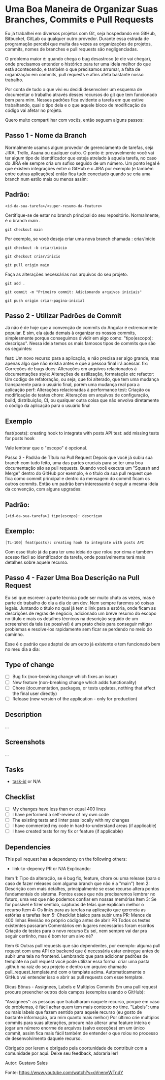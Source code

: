 # Uma Boa Maneira de Organizar Suas Branches, Commits e Pull Requests

Eu já trabalhei em diversos projetos com Git, seja hospedando em GitHub, Bitbucket, GitLab ou qualquer outro provedor. Durante essa estrada de programação percebi que muita das vezes as organizações de projetos, commits, nomes de branches e pull requests são negligenciadas.

O problema maior é: quando chega o bug desastroso (e ele vai chegar), onde precisamos entender o histórico para ter uma ideia melhor do que está acontecendo, e também o que precisamos arrumar, a falta de organização em commits, pull requests e afins afeta bastante nosso trabalho.

Por conta de tudo o que vivi eu decidi desenvolver um esquema de documentar o trabalho através desses recursos do git que tem funcionado bem para mim. Nesses padrões fica evidente a tarefa em que estive trabalhando, qual o tipo dela e o que aquele bloco de modificação de código vai afetar no projeto.

Quero muito compartilhar com vocês, então seguem alguns passos:

## Passo 1 - Nome da Branch
Normalmente usamos algum provedor de gerenciamento de tarefas, seja JIRA, Trello, Asana ou qualquer outro. O ponto é: provavelmente você vai ter algum tipo de identificador que esteja atrelado à aquela tarefa, no caso do JIRA ele sempre cria um sufixo seguido de um número. Um ponto legal é que existem integrações entre o GitHub e o JIRA por exemplo (e também entre outras aplicações) então fica tudo conectado quando se cria uma branch num estilo mais ou menos assim:

## Padrão:
```
<id-da-sua-tarefa>/<super-resumo-da-feature>
```
Certifique-se de estar no branch principal do seu repositório. Normalmente, é o branch main .
```
git checkout main
```
Por exemplo, se você deseja criar uma nova branch chamada : criar/inicio
```
git checkout -b criar/inicio
```
```
git checkout criar/inicio
```
```
git pull origin main
```
Faça as alterações necessárias nos arquivos do seu projeto.

```
git add .
```

```
git commit -m "Primeiro commit: Adicionando arquivos iniciais"
```

```
git push origin criar-pagina-inicial
```

## Passo 2 - Utilizar Padrões de Commit

Já não é de hoje que a convenção de commits do Angular é extremamente popular. E sim, ela ajuda demais à organizar os nossos commits, simplesmente porque conseguimos dividir em algo como: "tipo(escopo): descriçao". Nessa ideia temos os mais famosos tipos de commits que são os seguintes:

feat: Um novo recurso para a aplicação, e não precisa ser algo grande, mas apenas algo que não existia antes e que a pessoa final irá acessar.
fix: Correções de bugs
docs: Alterações em arquivos relacionados à documentações
style: Alterações de estilização, formatação etc
refactor: Um codigo de refatoração, ou seja, que foi alterado, que tem uma mudança transparente para o usuário final, porém uma mudança real para a aplicação
perf: Alterações relacionadas à performance
test: Criação ou modificação de testes
chore: Alterações em arquivos de configuração, build, distribuição, CI, ou qualquer outra coisa que não envolva diretamente o código da aplicação para o usuário final

## Exemplo
feat(posts): creating hook to integrate with posts API
test: add missing tests for posts hook

Vale lembrar que o "escopo" é opcional.

Passo 3 - Padrão de Título na Pull Request
Depois que você já subiu sua branch com tudo feito, uma das partes cruciais para se ter uma boa documentação são as pull requests. Quando você executa um "Squash and Merge" dentro do GitHub por exemplo, é o título da sua pull request que fica como commit principal e dentro da mensagem do commit ficam os outros commits. Então um padrão bem interessante é seguir a mesma ideia da convenção, com alguns upgrades:

## Padrão:
```
[<id-da-sua-tarefa>] tipo(escopo): descriçao
```
## Exemplo:
```
[TL-100] feat(posts): creating hook to integrate with posts API
```
Com esse título já da para ter uma ideia do que rolou por cima e também acesso fácil ao identificador da tarefa, onde possívelmente terá mais detalhes sobre aquele recurso.

## Passo 4 - Fazer Uma Boa Descrição na Pull Request
Eu sei que escrever a parte técnica pode ser muito chato as vezes, mas é parte do trabalho do dia a dia de um dev. Nem sempre faremos só coisas legais. Juntando o título no qual já tem o link para a estória, onde ficam as descrições de regras de negócio, adicionado um breve resumo do escopo no título e mais os detalhes técnicos na descrição seguido de um screenshot da tela (se possível) é um prato cheio para conseguir mitigar problemas e resolve-los rapidamente sem ficar se perdendo no meio do caminho.

Esse é o padrão que adaptei de um outro já existente e tem funcionado bem no meu dia a dia:

## Type of change

- [ ] Bug fix (non-breaking change which fixes an issue)
- [ ] New feature (non-breaking change which adds functionality)
- [ ] Chore (documentation, packages, or tests updates, nothing that affect the final user directly)
- [ ] Release (new version of the application - only for production)

## Description

...

## Screenshots

...

## Tasks

- [task-id](task-link) or N/A

## Checklist

- [ ] My changes have less than or equal 400 lines
- [ ] I have performed a self-review of my own code
- [ ] The existing tests and linter pass locally with my changes
- [ ] I have commented my code in hard-to-understand areas (if applicable)
- [ ] I have created tests for my fix or feature (if applicable)

## Dependencies

This pull request has a dependency on the following others:

- link-to-depency PR or N/A
Explicando:

Item 1: Tipo da alteração, se é bug fix, feature, chore ou uma release (para o caso de fazer releases com alguma branch que não é a "main")
Item 2: Descrição com mais detalhes, principalmente se esse recurso altera pontos fundamentais do sistema. Pontos esses que nós precisaremos lembrar no futuro, uma vez que não podemos confiar em nossas memórias
Item 3: Se for possível e fizer sentido, capturas de telas que explicam melhor o recurso
Item 4: Os links para as tarefas na aplicação que gerencia as estórias e tarefas
Item 5: Checklist básico para subir uma PR:
Menos de 400 linhas
Revisão no próprio código antes de abrir PR
Todos os testes existentes passaram
Comentários em lugares necessários foram escritos
Criação de testes para o novo recurso
Eu sei, nem sempre vai dar pra seguir certinho, mas é bom ter um alvo né?

Item 6: Outras pull requests que são dependentes, por exemplo: alguma pull request com uma API do backend que é necessária estar entregue antes de subir uma tela no frontend.
Lembrando que para adicionar padrões de template na pull request você pode utilizar essa forma: criar uma pasta .github na raiz do seu projeto e dentro um arquivo chamado pull_request_template.md com o template acima. Automaticamente o GitHub vai entender isso e abrir as pull requests com esse template.

Dicas Bônus - Assignees, Labels e Multiplos Commits
Em uma pull request procure preencher outros dois campos (exemplos usando o GitHub):

"Assignees": as pessoas que trabalharam naquele recurso, porque em caso de problemas, é fácil achar quem tem mais contexto no time.
"Labels": uma ou mais labels que fazem sentido para aquele recurso (eu gosto de bastante informação, pra mim quanto mais melhor)
Por último crie multiplos commits para suas alterações, procure não alterar uma feature inteira e jogar um número enorme de arquivos (salvo exceções) em um único commit, assim fica mais fácil também de entender o que rolou no processo de desenvolvimento daquele recurso.

Obrigado por lerem e obrigado pela oportunidade de contribuir com a comunidade por aqui. Deixe seu feedback, adoraria ler!

Autor: Gustavo Sales

 Fonte: https://www.youtube.com/watch?v=oVnenyWTndY




